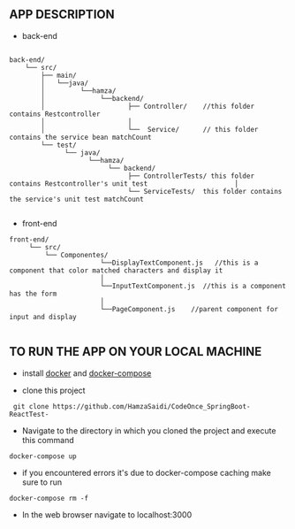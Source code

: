 ##                                APP DESCRIPTION


* back-end

```

back-end/
    └── src/
        ├── main/
        │   └──java/
        │         └──hamza/
        │              └──backend/
        │                     ├── Controller/    //this folder contains Restcontroller
        │                     │    
        │                     └──  Service/      // this folder contains the service bean matchCount
        └── test/
              └── java/
                    └──hamza/
                         └── backend/
                              ├── ControllerTests/ this folder contains Restcontroller's unit test                      │
                              └── ServiceTests/  this folder contains the service's unit test matchCount


```


* front-end
```
front-end/
     └── src/
         └── Componentes/
                       └──DisplayTextComponent.js   //this is a component that color matched characters and display it
                       │            
                       └──InputTextComponent.js  //this is a component has the form
                       │            
                       └──PageComponent.js    //parent component for input and display


```



##                      TO RUN THE APP ON YOUR LOCAL MACHINE





* install [docker](https://docs.docker.com/installation/) and [docker-compose](https://docs.docker.com/compose/install/)



* clone this project 


```
 git clone https://github.com/HamzaSaidi/CodeOnce_SpringBoot-ReactTest-
```



* Navigate to the directory in which you cloned the project and execute this command
```
docker-compose up
```

*  if you encountered errors it's due to docker-compose caching make sure to run 
```
docker-compose rm -f
```
* In the web browser navigate to localhost:3000



